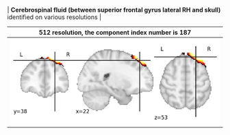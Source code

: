 


| **Cerebrospinal fluid (between superior frontal gyrus lateral RH and skull)** identified on various resolutions |

| 512 resolution, the component index number is 187|  
|:---:|  
| ![Component 512](../512/final/187.jpg "From component 512: Cerebrospinal fluid (between superior frontal gyrus lateral RH and skull)") |